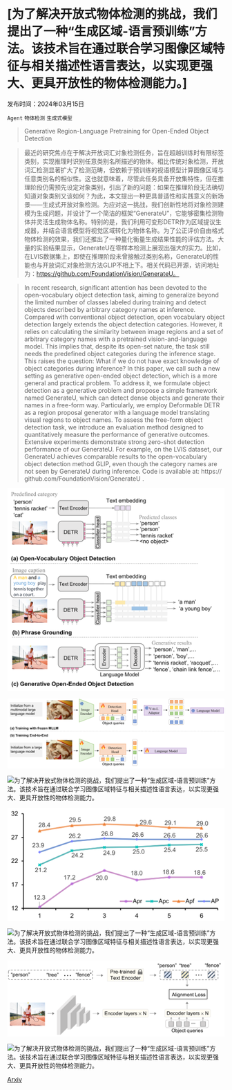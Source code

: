 # [为了解决开放式物体检测的挑战，我们提出了一种“生成区域-语言预训练”方法。该技术旨在通过联合学习图像区域特征与相关描述性语言表达，以实现更强大、更具开放性的物体检测能力。]

发布时间：2024年03月15日

`Agent` `物体检测` `生成式模型`

> Generative Region-Language Pretraining for Open-Ended Object Detection

> 最近的研究焦点在于解决开放词汇对象检测任务，旨在超越训练时有限标签类别，实现推理时识别任意类别名所描述的物体。相比传统对象检测，开放词汇检测显著扩大了检测范畴，但依赖于预训练的视语模型计算图像区域与任意类别名的相似性。这也就意味着，尽管此任务具备开放集特性，但在推理阶段仍需预先设定对象类别，引出了新的问题：如果在推理阶段无法确切知道对象类别又该如何？为此，本文提出一种更具普适性和实践意义的新场景——生成式开放对象检测。为应对这一挑战，我们创新性地将对象检测建模为生成问题，并设计了一个简洁的框架“GenerateU”，它能够密集检测物体并灵活生成物体名称。特别的是，我们利用可变形DETR作为区域提议生成器，并结合语言模型将视觉区域转化为物体名称。为了公正评价自由格式物体检测的效果，我们还推出了一种量化衡量生成结果性能的评估方法。大量的实验结果显示，GenerateU在零样本检测上展现出强大的实力。比如，在LVIS数据集上，即使在推理阶段未曾接触过类别名称，GenerateU的性能也与开放词汇对象检测方法GLIP不相上下。相关代码已开源，访问地址为：https://github.com/FoundationVision/GenerateU。

> In recent research, significant attention has been devoted to the open-vocabulary object detection task, aiming to generalize beyond the limited number of classes labeled during training and detect objects described by arbitrary category names at inference. Compared with conventional object detection, open vocabulary object detection largely extends the object detection categories. However, it relies on calculating the similarity between image regions and a set of arbitrary category names with a pretrained vision-and-language model. This implies that, despite its open-set nature, the task still needs the predefined object categories during the inference stage. This raises the question: What if we do not have exact knowledge of object categories during inference? In this paper, we call such a new setting as generative open-ended object detection, which is a more general and practical problem. To address it, we formulate object detection as a generative problem and propose a simple framework named GenerateU, which can detect dense objects and generate their names in a free-form way. Particularly, we employ Deformable DETR as a region proposal generator with a language model translating visual regions to object names. To assess the free-form object detection task, we introduce an evaluation method designed to quantitatively measure the performance of generative outcomes. Extensive experiments demonstrate strong zero-shot detection performance of our GenerateU. For example, on the LVIS dataset, our GenerateU achieves comparable results to the open-vocabulary object detection method GLIP, even though the category names are not seen by GenerateU during inference. Code is available at: https:// github.com/FoundationVision/GenerateU .

![为了解决开放式物体检测的挑战，我们提出了一种“生成区域-语言预训练”方法。该技术旨在通过联合学习图像区域特征与相关描述性语言表达，以实现更强大、更具开放性的物体检测能力。](../../../paper_images/2403.10191/x1.png)

![为了解决开放式物体检测的挑战，我们提出了一种“生成区域-语言预训练”方法。该技术旨在通过联合学习图像区域特征与相关描述性语言表达，以实现更强大、更具开放性的物体检测能力。](../../../paper_images/2403.10191/x2.png)

![为了解决开放式物体检测的挑战，我们提出了一种“生成区域-语言预训练”方法。该技术旨在通过联合学习图像区域特征与相关描述性语言表达，以实现更强大、更具开放性的物体检测能力。](../../../paper_images/2403.10191/x3.png)

![为了解决开放式物体检测的挑战，我们提出了一种“生成区域-语言预训练”方法。该技术旨在通过联合学习图像区域特征与相关描述性语言表达，以实现更强大、更具开放性的物体检测能力。](../../../paper_images/2403.10191/x4.png)

![为了解决开放式物体检测的挑战，我们提出了一种“生成区域-语言预训练”方法。该技术旨在通过联合学习图像区域特征与相关描述性语言表达，以实现更强大、更具开放性的物体检测能力。](../../../paper_images/2403.10191/x5.png)

![为了解决开放式物体检测的挑战，我们提出了一种“生成区域-语言预训练”方法。该技术旨在通过联合学习图像区域特征与相关描述性语言表达，以实现更强大、更具开放性的物体检测能力。](../../../paper_images/2403.10191/x6.png)

![为了解决开放式物体检测的挑战，我们提出了一种“生成区域-语言预训练”方法。该技术旨在通过联合学习图像区域特征与相关描述性语言表达，以实现更强大、更具开放性的物体检测能力。](../../../paper_images/2403.10191/x7.png)

[Arxiv](https://arxiv.org/abs/2403.10191)